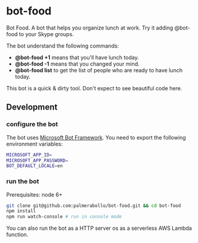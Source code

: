 # bot-food

Bot Food. A bot that helps you organize lunch at work. Try it adding @bot-food to your Skype groups.

The bot understand the following commands:
- **@bot-food +1** means that you'll have lunch today.
- **@bot-food -1** means that you changed your mind.
- **@bot-food list** to get the list of people who are ready to have lunch today.

This bot is a quick & dirty tool. Don't expect to see beautiful code here.

## Development

### configure the bot

The bot uses [Microsoft Bot Framework](https://dev.botframework.com/). You need to export the following environment variables:

```sh
MICROSOFT_APP_ID=
MICROSOFT_APP_PASSWORD=
BOT_DEFAULT_LOCALE=en
```

### run the bot

Prerequisites: node 6+

```sh
git clone git@github.com:palmerabollo/bot-food.git && cd bot-food
npm install
npm run watch-console # run in console mode
```

You can also run the bot as a HTTP server os as a serverless AWS Lambda function.
